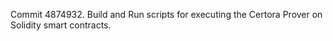 Commit 4874932.                    Build and Run scripts for executing the Certora Prover on Solidity smart contracts.